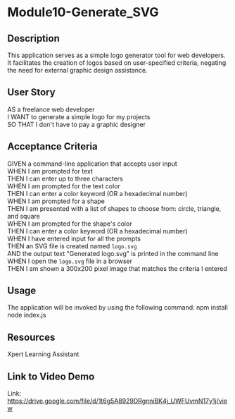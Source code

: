 # Module10-Generate_SVG

## Description
This application serves as a simple logo generator tool for web developers. It facilitates the creation of logos based on user-specified criteria, negating the need for external graphic design assistance.

## User Story
AS a freelance web developer  
I WANT to generate a simple logo for my projects  
SO THAT I don't have to pay a graphic designer

## Acceptance Criteria
GIVEN a command-line application that accepts user input  
WHEN I am prompted for text  
THEN I can enter up to three characters  
WHEN I am prompted for the text color  
THEN I can enter a color keyword (OR a hexadecimal number)  
WHEN I am prompted for a shape  
THEN I am presented with a list of shapes to choose from: circle, triangle, and square  
WHEN I am prompted for the shape's color  
THEN I can enter a color keyword (OR a hexadecimal number)  
WHEN I have entered input for all the prompts  
THEN an SVG file is created named `logo.svg`  
AND the output text "Generated logo.svg" is printed in the command line  
WHEN I open the `logo.svg` file in a browser  
THEN I am shown a 300x200 pixel image that matches the criteria I entered

## Usage
The application will be invoked by using the following command: 
npm install
node index.js

## Resources
Xpert Learning Assistant

## Link to Video Demo 
Link: https://drive.google.com/file/d/1t6g5A8929DRgnniBK4j_UWFUvmN17y1j/view
